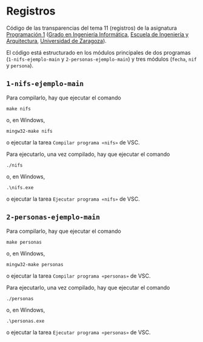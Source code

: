 # Registros

Código de las transparencias del tema 11 (registros) de la asignatura [Programación 1](https://github.com/prog1-eina) ([Grado en Ingeniería Informática](https://webdiis.unizar.es/~silarri/coordinadorGrado/), [Escuela de Ingeniería y Arquitectura](https://eina.unizar.es/), [Universidad de Zaragoza](https://www.unizar.es/)).

El código está estructurado en los módulos principales de dos programas (`1-nifs-ejemplo-main` y `2-personas-ejemplo-main`) y tres módulos (`fecha`, `nif` y `persona`).

## `1-nifs-ejemplo-main`

Para compilarlo, hay que ejecutar el comando
    
    make nifs

o, en Windows,

    mingw32-make nifs

o ejecutar la tarea ``Compilar programa «nifs»`` de VSC.

Para ejecutarlo, una vez compilado, hay que ejecutar el comando

    ./nifs

o, en Windows,

    .\nifs.exe

o ejecutar la tarea ``Ejecutar programa «nifs»`` de VSC.

## `2-personas-ejemplo-main`

Para compilarlo, hay que ejecutar el comando
    
    make personas

o, en Windows,

    mingw32-make personas

o ejecutar la tarea ``Compilar programa «personas»`` de VSC.

Para ejecutarlo, una vez compilado, hay que ejecutar el comando

    ./personas

o, en Windows,

    .\personas.exe

o ejecutar la tarea ``Ejecutar programa «personas»`` de VSC.
